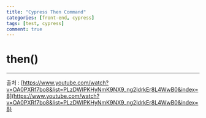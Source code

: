 ```yaml
---
title: "Cypress Then Command"
categories: [front-end, cypress]
tags: [test, cypress]
comment: true
---
```


# then()

---

출처 : [https://www.youtube.com/watch?v=OA0PXRf7bo8&list=PLzDWIPKHyNmK9NX9_ng2IdrkEr8L4WwB0&index=8](https://www.youtube.com/watch?v=OA0PXRf7bo8&list=PLzDWIPKHyNmK9NX9_ng2IdrkEr8L4WwB0&index=8)
